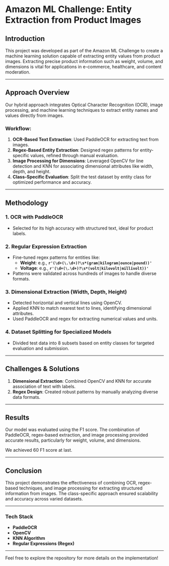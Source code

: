 # Amazon ML Challenge: Entity Extraction from Product Images

## **Introduction**

This project was developed as part of the Amazon ML Challenge to create a machine learning solution capable of extracting entity values from product images. Extracting precise product information such as weight, volume, and dimensions is vital for applications in e-commerce, healthcare, and content moderation.

---

## **Approach Overview**

Our hybrid approach integrates Optical Character Recognition (OCR), image processing, and machine learning techniques to extract entity names and values directly from images.

### **Workflow:**

1. **OCR-Based Text Extraction**: Used PaddleOCR for extracting text from images.
2. **Regex-Based Entity Extraction**: Designed regex patterns for entity-specific values, refined through manual evaluation.
3. **Image Processing for Dimensions**: Leveraged OpenCV for line detection and KNN for associating dimensional attributes like width, depth, and height.
4. **Class-Specific Evaluation**: Split the test dataset by entity class for optimized performance and accuracy.

---

## **Methodology**

### **1. OCR with PaddleOCR**

- Selected for its high accuracy with structured text, ideal for product labels.

### **2. Regular Expression Extraction**

- Fine-tuned regex patterns for entities like:
    - **Weight**: e.g., **`r'(\d+(\.\d+)?\s*(gram|kilogram|ounce|pound))'`**
    - **Voltage**: e.g., **`r'(\d+(\.\d+)?\s*(volt|kilovolt|millivolt))'`**
- Patterns were validated across hundreds of images to handle diverse formats.

### **3. Dimensional Extraction (Width, Depth, Height)**

- Detected horizontal and vertical lines using OpenCV.
- Applied KNN to match nearest text to lines, identifying dimensional attributes.
- Used PaddleOCR and regex for extracting numerical values and units.

### **4. Dataset Splitting for Specialized Models**

- Divided test data into 8 subsets based on entity classes for targeted evaluation and submission.

---

## **Challenges & Solutions**

1. **Dimensional Extraction**: Combined OpenCV and KNN for accurate association of text with labels.
2. **Regex Design**: Created robust patterns by manually analyzing diverse data formats.

---

## **Results**

Our model was evaluated using the F1 score. The combination of PaddleOCR, regex-based extraction, and image processing provided accurate results, particularly for weight, volume, and dimensions.

We achieved 60 F1 score at last.

---

## **Conclusion**

This project demonstrates the effectiveness of combining OCR, regex-based techniques, and image processing for extracting structured information from images. The class-specific approach ensured scalability and accuracy across varied datasets.

---

### **Tech Stack**

- **PaddleOCR**
- **OpenCV**
- **KNN Algorithm**
- **Regular Expressions (Regex)**

---

Feel free to explore the repository for more details on the implementation!